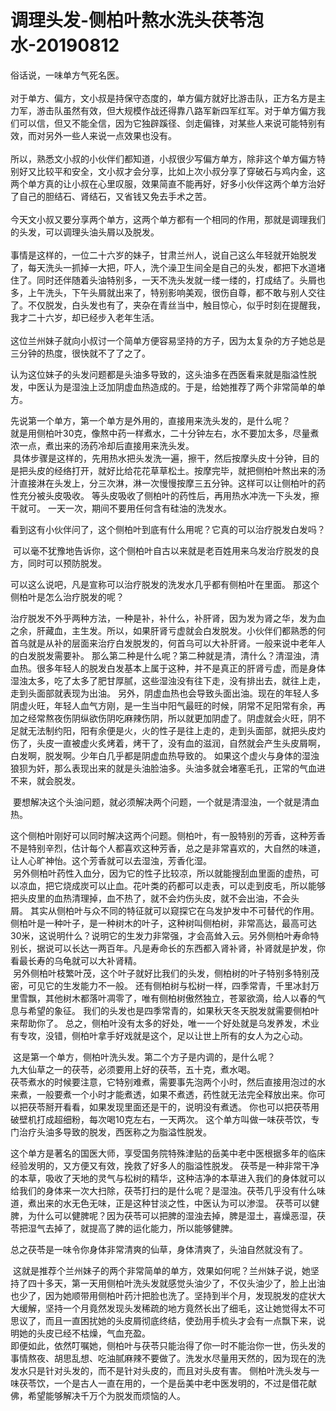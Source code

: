 # 调理头发-侧柏叶熬水洗头茯苓泡水-20190812

俗话说，一味单方气死名医。<br /> <br />对于单方、偏方，文小叔是持保守态度的，单方偏方就好比游击队，正方名方是主力军，游击队虽然有效，但大规模作战还得靠八路军新四军红军。对于单方偏方我们可以信，但又不能全信，因为它独辟蹊径、剑走偏锋，对某些人来说可能特别有效，而对另外一些人来说一点效果也没有。<br /> <br />所以，熟悉文小叔的小伙伴们都知道，小叔很少写偏方单方，除非这个单方偏方特别好又比较平和安全，文小叔才会分享，比如上次小叔分享了穿破石与鸡内金，这两个单方真的让小叔在心里叹服，效果简直不能再好，好多小伙伴这两个单方治好了自己的胆结石、肾结石，又省钱又免去手术之苦。<br /> <br />今天文小叔又要分享两个单方，这两个单方都有一个相同的作用，那就是调理我们的头发，可以调理头油头屑以及脱发。<br /> <br />事情是这样的，一位二十六岁的妹子，甘肃兰州人，说自己这么年轻就开始脱发了，每天洗头一抓掉一大把，吓人，洗个澡卫生间全是自己的头发，都把下水道堵住了。同时还伴随着头油特别多，一天不洗头发就一缕一缕的，打成结了。头屑也多，上午洗头，下午头屑就出来了，特别影响美观，很伤自尊，都不敢与别人交往了。不仅脱发，白头发也有了，夹杂在青丝当中，触目惊心，似乎时刻在提醒我，我才二十六岁，却已经步入老年生活。<br /> <br />这位兰州妹子就向小叔讨一个简单方便容易坚持的方子，因为太复杂的方子她总是三分钟的热度，很快就不了了之了。

认为这位妹子的头发问题都是头油多导致的，这头油多在西医看来就是脂溢性脱发，中医认为是湿浊上泛加阴虚血热造成的。于是，给她推荐了两个非常简单的单方。 

先说第一个单方，第一个单方是外用的，直接用来洗头发的，是什么呢？ <br />就是用侧柏叶30克，像熬中药一样煮水，二十分钟左右，水不要加太多，尽量煮浓一点，煮出来的汤药冷却后直接用来洗头发。<br /> 具体步骤是这样的，先用热水把头发洗一遍，擦干，然后按摩头皮十分钟，目的是把头皮的经络打开，就好比给花花草草松土。按摩完毕，就把侧柏叶熬出来的汤汁直接淋在头发上，分三次淋，淋一次慢慢按摩三五分钟。这样可以让侧柏叶的药性充分被头皮吸收。 等头皮吸收了侧柏叶的药性后，再用热水冲洗一下头发，擦干就可。 一天一次，期间不要用任何含有硅油的洗发水。 

看到这有小伙伴问了，这个侧柏叶到底有什么用呢？它真的可以治疗脱发白发吗？

 可以毫不犹豫地告诉你，这个侧柏叶自古以来就是老百姓用来乌发治疗脱发的良方，同时可以预防脱发。

可以这么说吧，凡是宣称可以治疗脱发的洗发水几乎都有侧柏叶在里面。 那这个侧柏叶是怎么治疗脱发的呢？ 

治疗脱发不外乎两种方法，一种是补，补什么，补肝肾，因为发为肾之华，发为血之余，肝藏血，主生发。所以，如果肝肾亏虚就会白发脱发。小伙伴们都熟悉的何首乌就是从补的层面来治疗白发脱发的，何首乌可以大补肝肾。一般来说中老年人的白发脱发需要补。 那么第二种是什么呢？第二种就是清，清什么？清湿浊，清血热。很多年轻人的脱发白发基本上属于这种，并不是真正的肝肾亏虚，而是身体湿浊太多，吃了太多了肥甘厚腻，这些湿浊没有往下走，没有排出去，就往上走，走到头面部就表现为出油。 另外，阴虚血热也会导致头面出油。现在的年轻人多阴虚火旺，年轻人血气方刚，是一生当中阳气最旺的时候，阴常不足阳常有余，再加之经常熬夜伤阴纵欲伤阴吃麻辣伤阴，所以就更加阴虚了。阴虚就会火旺，阴不足就无法制约阳，阳有余便是火，火的性子是往上走的，走到头面部，就把头皮灼伤了，头皮一直被虚火炙烤着，烤干了，没有血的滋润，自然就会产生头皮屑啊，白发啊，脱发啊。少年白几乎都是阴虚血热导致的。 如果这个虚火与身体的湿浊狼狈为奸，那么表现出来的就是头油脸油多。头油多就会堵塞毛孔，正常的气血进不来，就会脱发。


 要想解决这个头油问题，就必须解决两个问题，一个就是清湿浊，一个就是清血热。 

这个侧柏叶刚好可以同时解决这两个问题。侧柏叶，有一股特别的芳香，这种芳香不是特别辛烈，估计每个人都喜欢这种芳香，总之是非常喜欢的，大自然的味道，让人心旷神怡。这个芳香就可以去湿浊，芳香化湿。<br /> 另外侧柏叶药性入血分，因为它的性子比较凉，所以就能搜刮血里面的虚热，可以凉血，把它烧成炭可以止血。花叶类的药都可以走表，可以走到皮毛，所以能够把头皮里的血热清理掉，血不热了，就不会灼伤头皮，就不会出油，不会头屑。 其实从侧柏叶与众不同的特征就可以窥探它在乌发护发中不可替代的作用。侧柏叶是一种叶子，是一种树木的叶子，这种树叫侧柏树，非常高达，最高可达30米，这说明什么？说明它的生发力非常强，才会高耸入云。另外侧柏叶寿命特别长，据说可以长达一两百年。凡是寿命长的东西都入肾补肾，补肾就是护发，你看最长寿的乌龟就可以大补肾精。<br /> 另外侧柏叶枝繁叶茂，这个叶子就好比我们的头发，侧柏树的叶子特别多特别茂密，可见它的生发能力不一般。 还有侧柏树与松树一样，四季常青，千里冰封万里雪飘，其他树木都落叶凋零了，唯有侧柏树傲然独立，苍翠欲滴，给人以春的气息与希望的象征。 我们的头发也是四季常青的，如果秋天冬天脱发就需要侧柏叶来帮助你了。 总之，侧柏叶没有太多的好处，唯一一个好处就是乌发养发，术业有专攻，没错，侧柏叶拿手好戏就是这个，足以让世上所有的女人为之心动。

 这是第一个单方，侧柏叶洗头发。第二个方子是内调的，是什么呢？<br />九大仙草之一的茯苓，必须要用上好的茯苓，五十克，煮水喝。<br />茯苓煮水的时候要注意，它特别难煮，需要事先泡两个小时，然后直接用泡过的水来煮，一般要煮一个小时才能煮透，如果不煮透，药性就无法完全释放出来。你可以把茯苓掰开看看，如果发现里面还是干的，说明没有煮透。 你也可以把茯苓用破壁机打成超细粉，每次喝10克左右，一天两次。 这个单方叫做一味茯苓饮，专门治疗头油多导致的脱发，西医称之为脂溢性脱发。

这个单方是著名的国医大师，享受国务院特殊津贴的岳美中老中医根据多年的临床经验发明的，又方便又有效，挽救了好多人的脂溢性脱发。 茯苓是一种非常干净的本草，吸收了天地的灵气与松树的精华，这种洁净的本草进入我们的身体就可以给我们的身体来一次大扫除，茯苓打扫的是什么呢？是湿浊。茯苓几乎没有什么味道，煮出来的水无色无味，正是这种甘淡之性，中医认为可以渗湿。 茯苓可以健脾，为什么可以健脾呢？因为茯苓可以把脾的湿浊去掉，脾是湿土，喜燥恶湿，茯苓把湿气去掉了，就提高了脾的运化能力，所以能够健脾。 


总之茯苓是一味令你身体非常清爽的仙草，身体清爽了，头油自然就没有了。

 这就是推荐个兰州妹子的两个非常简单的单方，效果如何呢？兰州妹子说，她坚持了四十多天，第一天用侧柏叶洗头发就感觉头油少了，不仅头油少了，脸上出油也少了，因为她顺带用侧柏叶药汁把脸也洗了。坚持到半个月，发现脱发的症状大大缓解，坚持一个月竟然发现头发稀疏的地方竟然长出了细毛，这让她觉得太不可思议了，而且一直困扰她的头皮屑彻底终结，使劲用手梳头才会有一点飘下来，说明她的头皮已经不枯燥，气血充盈。 <br />即便如此，依然叮嘱她，侧柏叶与茯苓只能治得了你一时不能治你一世，伤头发的事情熬夜、胡思乱想、吃油腻麻辣不要做了。洗发水尽量用天然的，因为现在的洗发水只是针对头发的，而不是针对头皮的，而且对头皮有害。 侧柏叶洗头发与一味茯苓饮，一个是古人一直在用的，一个是岳美中老中医发明的，不过是借花献佛，希望能够解决千万个为脱发而烦恼的人。




